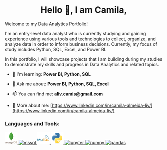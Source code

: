 <h1 align="center">Hello 👋, I am Camila,</h1>

Welcome to my Data Analytics Portfolio!

I'm an entry-level data analyst who is currently studying and gaining experience using various tools and technologies to collect, organize, and analyze data in order to inform business decisions. Currently, my focus of study includes Python, SQL, Excel, and Power BI.

In this portfolio, I will showcase projects that I am building during my studies to demonstrate my skills and progress in Data Analytics and related topics.

- 🌱 I'm learning: **Power BI, Python, SQL**

- 💬 Ask me about: **Power BI, Python, SQL, Excel**

- 📫 You can find me: **aliv.camis@gmail.com**

- 📄 More about me: [https://www.linkedin.com/in/camila-almeida-liv/](https://www.linkedin.com/in/camila-almeida-liv/)



<h3 align="left">Languages and Tools:</h3>
<p align="left"> <a href="https://www.mongodb.com/" target="_blank" rel="noreferrer"> <img src="https://raw.githubusercontent.com/devicons/devicon/master/icons/mongodb/mongodb-original-wordmark.svg" alt="mongodb" width="40" height="40"/> </a> <a href="https://www.microsoft.com/en-us/sql-server" target="_blank" rel="noreferrer"> <img src="https://www.svgrepo.com/show/303229/microsoft-sql-server-logo.svg" alt="mssql" width="40" height="40"/> </a> <a href="https://www.mysql.com/" target="_blank" rel="noreferrer"> <img src="https://raw.githubusercontent.com/devicons/devicon/master/icons/mysql/mysql-original-wordmark.svg" alt="mysql" width="40" height="40"/> 
</a> <a href="https://www.python.org" target="_blank" rel="noreferrer"> <img src="https://raw.githubusercontent.com/devicons/devicon/master/icons/python/python-original.svg" alt="python" width="40" height="40"/> 
</a> <a href="https://jupyter.org/" target="_blank" rel="noreferrer"> <img src="https://cdn.jsdelivr.net/gh/devicons/devicon/icons/jupyter/jupyter-original-wordmark.svg" alt="jupyter" width="40" height="40"/> 
</a> <a href="https://numpy.org/" target="_blank" rel="noreferrer"> <img src="https://cdn.jsdelivr.net/gh/devicons/devicon/icons/numpy/numpy-original-wordmark.svg" alt="numpy" width="40" height="40"/>
</a> <a href="https://pandas.pydata.org/" target="_blank" rel="noreferrer"> <img src="https://cdn.jsdelivr.net/gh/devicons/devicon/icons/pandas/pandas-original-wordmark.svg" alt="pandas" width="40" height="40"/>
           </p>
          
